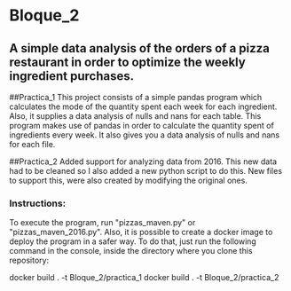 # Bloque_2

## A simple data analysis of the orders of a pizza restaurant in order to optimize the weekly ingredient purchases.
##Practica_1
This project consists of a simple pandas program which calculates the mode of the quantity spent each week for each ingredient.
Also, it supplies a data analysis of nulls and nans for each table.
This program makes use of pandas in order to calculate the quantity spent of ingredients every week. It also gives you a data analysis of nulls and nans for each file.

##Practica_2
Added support for analyzing data from 2016. This new data had to be cleaned so I also added a new python script to do this.
New files to support this, were also created by modifying the original ones.

### Instructions:
To execute the program, run "pizzas_maven.py" or "pizzas_maven_2016.py".
Also, it is possible to create a docker image to deploy the program in a safer way.
To do that, just run the following command in the console, inside the directory where you clone this repository:

docker build . -t Bloque_2/practica_1
docker build . -t Bloque_2/practica_2
